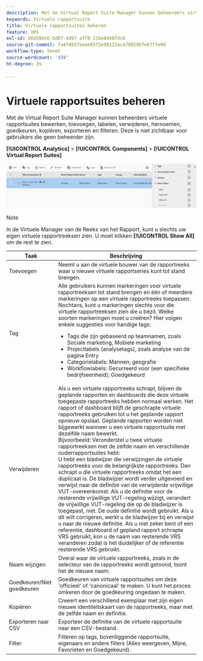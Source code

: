 ```yaml
---
description: Met de Virtual Report Suite Manager kunnen beheerders virtuele rapportsuites bewerken, toevoegen, labelen, verwijderen, hernoemen, goedkeuren, kopiëren, exporteren en filteren. Deze is niet zichtbaar voor gebruikers die geen beheerder zijn.
keywords: Virtuele rapportsuite
title: Virtuele rapportsuites beheren
feature: VRS
exl-id: b6d58456-bd07-4d97-aff8-216e8440fdc0
source-git-commit: 7a47d837eeae65f2e98123aca78029bfeb7ffe9d
workflow-type: tm+mt
source-wordcount: '459'
ht-degree: 3%

---
```


# Virtuele rapportsuites beheren

Met de Virtual Report Suite Manager kunnen beheerders virtuele rapportsuites bewerken, toevoegen, labelen, verwijderen, hernoemen, goedkeuren, kopiëren, exporteren en filteren. Deze is niet zichtbaar voor gebruikers die geen beheerder zijn.

**[!UICONTROL Analytics]** > **[!UICONTROL Components]** > **[!UICONTROL Virtual Report Suites]**

![](assets/vrs-manage.png)

>[!NOTE]
>
>In de Virtuele Manager van de Reeks van het Rapport, kunt u slechts uw eigen virtuele rapportreeksen zien. U moet klikken **[!UICONTROL Show All]** om de rest te zien.

| Taak | Beschrijving |
| --- | --- |
| Toevoegen | Neemt u aan de virtuele bouwer van de rapportreeks waar u nieuwe virtuele rapportseries kunt tot stand brengen. |
| Tag | Alle gebruikers kunnen markeringen voor virtuele rapportreeksen tot stand brengen en één of meerdere markeringen op een virtuele rapportreeks toepassen. Nochtans, kunt u markeringen slechts voor die virtuele rapportreeksen zien die u bezit. Welke soorten markeringen moet u creëren? Hier volgen enkele suggesties voor handige tags:<ul><li>Tags die zijn gebaseerd op teamnamen, zoals Sociale marketing, Mobiele marketing</li><li>Projectlabels (analysetags), zoals analyse van de pagina Entry</li><li>Categorielabels: Mannen; geografie</li><li>Workflowlabels: Gecurreerd voor (een specifieke bedrijfseenheid); Goedgekeurd</li></ul> |
| Verwijderen | Als u een virtuele rapportreeks schrapt, blijven de geplande rapporten en dashboards die deze virtuele toegepaste rapportreeks hebben normaal werken. Het rapport of dashboard blijft de geschrapte virtuele rapportreeks gebruiken tot u het geplande rapport opnieuw opslaat.  Geplande rapporten worden niet bijgewerkt wanneer u een virtuele rapportsuite met dezelfde naam bewerkt.<br>Bijvoorbeeld: Veronderstel u twee virtuele rapportreeksen met de zelfde naam en verschillende ouderrapportsuites hebt:<br>U hebt een bladwijzer die verwijzingen de virtuele rapportreeks voor de belangrijkste rapportreeks. Dan schrapt u die virtuele rapportreeks omdat het een duplicaat is. De bladwijzer wordt verder uitgevoerd en verwijst naar de definitie van de verwijderde vrijwillige VUT-overeenkomst. Als u de definitie voor de resterende vrijwillige VUT-regeling wijzigt, verandert de vrijwillige VUT-regeling die op de bladwijzer is toegepast, niet. De oude definitie wordt gebruikt. Als u dit wilt corrigeren, werkt u de bladwijzer bij en verwijst u naar de nieuwe definitie. Als u niet zeker bent of een referentie, dashboard of gepland rapport schrapte VRS gebruikt, kon u de naam van resterende VRS veranderen zodat is het duidelijker of de referentie resterende VRS gebruikt. |
| Naam wijzigen | Overal waar de virtuele rapportreeks, zoals in de selecteur van de rapportreeks wordt getoond, toont het de nieuwe naam. |
| Goedkeuren/Niet goedkeuren | Goedkeuren van virtuele rapportsuites om deze &#39;officieel&#39; of &#39;canonicaal&#39; te maken. U kunt het proces omkeren door de goedkeuring ongedaan te maken. |
| Kopiëren | Creeert een verschillend exemplaar met zijn eigen nieuwe identiteitskaart van de rapportreeks, maar met de zelfde naam en definitie. |
| Exporteren naar CSV | Exporteer de definitie van de virtuele rapportsuite naar een CSV-bestand. |
| Filter | Filteren op tags, bovenliggende rapportsuite, eigenaars en andere filters (Alles weergeven, Mijne, Favorieten en Goedgekeurd). |
